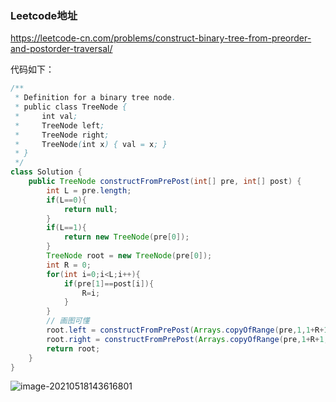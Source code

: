 ### Leetcode地址

https://leetcode-cn.com/problems/construct-binary-tree-from-preorder-and-postorder-traversal/

代码如下：

```java
/**
 * Definition for a binary tree node.
 * public class TreeNode {
 *     int val;
 *     TreeNode left;
 *     TreeNode right;
 *     TreeNode(int x) { val = x; }
 * }
 */
class Solution {
    public TreeNode constructFromPrePost(int[] pre, int[] post) {
        int L = pre.length;
        if(L==0){
            return null;
        }
        if(L==1){
            return new TreeNode(pre[0]);
        }
        TreeNode root = new TreeNode(pre[0]);
        int R = 0;
        for(int i=0;i<L;i++){
            if(pre[1]==post[i]){
                R=i;
            }
        }
        // 画图可懂
        root.left = constructFromPrePost(Arrays.copyOfRange(pre,1,1+R+1),Arrays.copyOfRange(post,0,R+1));
        root.right = constructFromPrePost(Arrays.copyOfRange(pre,1+R+1,L),Arrays.copyOfRange(post,R+1,L-1));
        return root;
    }
}
```

![image-20210518143616801](E:\gscode\gsnote\images\image-20210518143616801.png)
